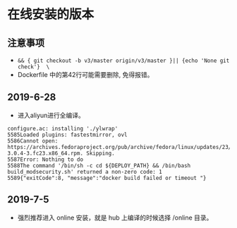 # 在线安装的版本


## 注意事项
- `&& { git checkout -b v3/master origin/v3/master }|| {echo 'None git check'}  \`
- Dockerfile 中的第42行可能需要删除, 免得报错。


## 2019-6-28
- 进入aliyun进行全编译。
```
configure.ac: installing './ylwrap'
5585Loaded plugins: fastestmirror, ovl
5586Cannot open: https://archives.fedoraproject.org/pub/archive/fedora/linux/updates/23/x86_64/b/bison-3.0.4-3.fc23.x86_64.rpm. Skipping.
5587Error: Nothing to do
5588The command '/bin/sh -c cd ${DEPLOY_PATH} && /bin/bash build_modsecurity.sh' returned a non-zero code: 1
5589{"exitCode":8, "message":"docker build failed or timeout "}
```

## 2019-7-5
- 强烈推荐进入 online 安装，就是 hub 上编译的时候选择 /online 目录。

